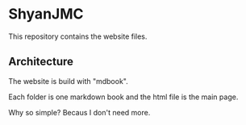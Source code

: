 # ShyanJMC
This repository contains the website files.

## Architecture
The website is build with "mdbook".

Each folder is one markdown book and the html file is the main page.

Why so simple? Becaus I don't need more.
